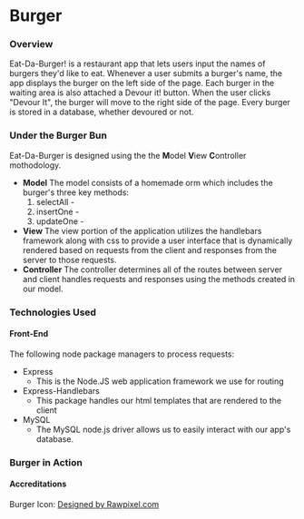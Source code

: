 # Burger
### Overview
Eat-Da-Burger! is a restaurant app that lets users input the names of burgers they'd like to eat. Whenever a user submits a burger's name, the app displays the burger on the left side of the page. Each burger in the waiting area is also attached a Devour it! button. When the user clicks "Devour It", the burger will move to the right side of the page. Every burger is stored in a database, whether devoured or not.

### Under the Burger Bun
Eat-Da-Burger is designed using the the **M**odel **V**iew **C**ontroller mothodology. 
* **Model**
The model consists of a homemade orm which includes the burger's three key methods:
  1. selectAll - 
  2. insertOne -
  3. updateOne -
* **View**
The view portion of the application utilizes the handlebars framework along with css to provide a user interface that is dynamically rendered based on requests from the client and responses from the server to those requests.
* **Controller**
The controller determines all of the routes between server and client handles requests and responses using the methods created in our model.

### Technologies Used
#### Front-End
The following node package managers to process requests:
* Express
  - This is the Node.JS web application framework we use for routing
* Express-Handlebars
  - This package handles our html templates that are rendered to the client
* MySQL
  - The MySQL node.js driver allows us to easily interact with our app's database.
  
### Burger in Action

#### Accreditations
Burger Icon: <a href='https://www.freepik.com/free-vector/big-hamburger-icon-graphic-illustration_2631301.htm'>Designed by Rawpixel.com</a>

